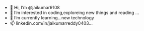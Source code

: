 - 👋 Hi, I’m @jaikumar9108
- 👀 I’m interested in  coding,exploreing new things and reading ...
- 🌱 I’m currently learning...new technology 
- 📫 linkedin.com/in/jaikumarreddy0403...

<!---
jaikumar9108/jaikumar9108 is a ✨ special ✨ repository because its `README.md` (this file) appears on your GitHub profile.
You can click the Preview link to take a look at your changes.
--->
